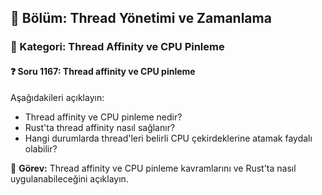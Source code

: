 ## 📘 Bölüm: Thread Yönetimi ve Zamanlama  
### 🔹 Kategori: Thread Affinity ve CPU Pinleme  
#### ❓ Soru 1167: Thread affinity ve CPU pinleme

Aşağıdakileri açıklayın:

- Thread affinity ve CPU pinleme nedir?
- Rust'ta thread affinity nasıl sağlanır?
- Hangi durumlarda thread'leri belirli CPU çekirdeklerine atamak faydalı olabilir?

🔧 **Görev:** Thread affinity ve CPU pinleme kavramlarını ve Rust'ta nasıl uygulanabileceğini açıklayın.
